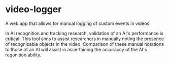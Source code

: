 # video-logger
A web app that allows for manual logging of custom events in videos.

In AI recognition and tracking research, validation of an AI's performance is critical.  This tool aims to assist researchers in manually noting the presence of recognizable objects in the video.  Comparison of these manual notations to those of an AI will assist in ascertaining the accuraccy of the AI's regonition ability.